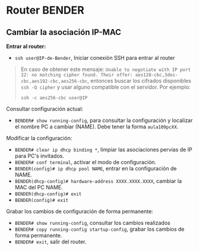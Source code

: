 
# Router BENDER

## Cambiar la asociación IP-MAC

**Entrar al router:**
* `ssh user@IP-de-Bender`, Iniciar conexión SSH para entrar al router

> En caso de obtener este mensaje: `Unable to negotiate with IP port 22: no matching cipher found. Their offer: aes128-cbc,3des-cbc,aes192-cbc,aes256-cbc`, entonces buscar los cifrados disponibles `ssh -Q cipher` y usar alguno compatible con el servidor. Por ejemplo:
>
> `ssh -c aes256-cbc user@IP`

Consultar configuración actual:
* `BENDER# show running-config`, para consultar la configuración y localizar el nombre PC a cambiar (NAME). Debe tener la forma `aula109pcXX`.

Modificar la configuración:
* `BENDER# clear ip dhcp binding *`, limpiar las asociaciones pervias de IP para PC's invitados.
* `BENDER# conf terminal`, activar el modo de configuración.
* `BENDER(config)# ip dhcp pool NAME`, entrar en la configuración de NAME.
* `BENDER(dhcp-config)# hardware-address XXXX.XXXX.XXXX`, cambiar la MAC del PC NAME.
* `BENDER(dhcp-config)# exit`
* `BENDER(config)# exit`

Grabar los cambios de configuración de forma permanente:
* `BENDER# show running-config`, consultar los cambios realizados
* `BENDER# copy running-config startup-config`, grabar los cambios de forma permanente.
* `BENDER# exit`, salir del router.
